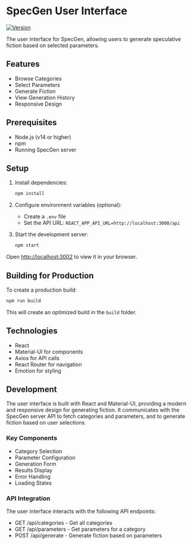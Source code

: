 # SpecGen User Interface

[![Version](https://img.shields.io/badge/version-0.14.1-blue.svg)](https://github.com/gv-sh/specgen-user)

The user interface for SpecGen, allowing users to generate speculative fiction based on selected parameters.

## Features

- Browse Categories
- Select Parameters
- Generate Fiction
- View Generation History
- Responsive Design

## Prerequisites

- Node.js (v14 or higher)
- npm
- Running SpecGen server

## Setup

1. Install dependencies:
   ```bash
   npm install
   ```

2. Configure environment variables (optional):
   - Create a `.env` file
   - Set the API URL: `REACT_APP_API_URL=http://localhost:3000/api`

3. Start the development server:
   ```bash
   npm start
   ```

Open [http://localhost:3002](http://localhost:3002) to view it in your browser.

## Building for Production

To create a production build:

```bash
npm run build
```

This will create an optimized build in the `build` folder.

## Technologies

- React
- Material-UI for components
- Axios for API calls
- React Router for navigation
- Emotion for styling

## Development

The user interface is built with React and Material-UI, providing a modern and responsive design for generating fiction. It communicates with the SpecGen server API to fetch categories and parameters, and to generate fiction based on user selections.

### Key Components

- Category Selection
- Parameter Configuration
- Generation Form
- Results Display
- Error Handling
- Loading States

### API Integration

The user interface interacts with the following API endpoints:

- GET /api/categories - Get all categories
- GET /api/parameters - Get parameters for a category
- POST /api/generate - Generate fiction based on parameters
